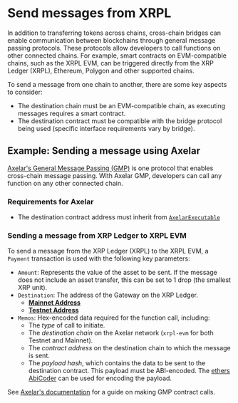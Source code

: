 # Send messages from XRPL

In addition to transferring tokens across chains, cross-chain bridges can enable communication between blockchains through general message passing protocols. These protocols allow developers to call functions on other connected chains. For example, smart contracts on EVM-compatible chains, such as the XRPL EVM, can be triggered directly from the XRP Ledger (XRPL), Ethereum, Polygon and other supported chains.

To send a message from one chain to another, there are some key aspects to consider:

- The destination chain must be an EVM-compatible chain, as executing messages requires a smart contract.
- The destination contract must be compatible with the bridge protocol being used (specific interface requirements vary by bridge).

## Example: Sending a message using Axelar

[Axelar's General Message Passing (GMP)](https://docs.axelar.dev/dev/general-message-passing/overview/) is one protocol that enables cross-chain message passing. With Axelar GMP, developers can call any function on any other connected chain.

### Requirements for Axelar

- The destination contract address must inherit from [`AxelarExecutable`](https://github.com/axelarnetwork/axelar-gmp-sdk-solidity/blob/main/contracts/executable/AxelarExecutable.sol)

### Sending a message from XRP Ledger to XRPL EVM

To send a message from the XRP Ledger (XRPL) to the XRPL EVM, a `Payment` transaction is used with the following key parameters:

- `Amount`: Represents the value of the asset to be sent. If the message does not include an asset transfer, this can be set to 1 drop (the smallest XRP unit).
- `Destination`: The address of the Gateway on the XRP Ledger.
  - [**Mainnet Address**](https://github.com/axelarnetwork/axelar-contract-deployments/blob/main/axelar-chains-config/info/mainnet.json)
  - [**Testnet Address**](https://github.com/axelarnetwork/axelar-contract-deployments/blob/main/axelar-chains-config/info/testnet.json#L2603)
- `Memos`: Hex-encoded data required for the function call, including:
  - The _type_ of call to initiate.
  - The _destination chain_ on the Axelar network (`xrpl-evm` for both Testnet and Mainnet).
  - The _contract address_ on the destination chain to which the message is sent.
  - The _payload hash_, which contains the data to be sent to the destination contract. This payload must be ABI-encoded. The [ethers AbiCoder](https://docs.ethers.org/v6/api/abi/abi-coder/#AbiCoder-encode) can be used for encoding the payload.

See [Axelar's documentation](https://github.com/axelarnetwork/axelar-contract-deployments/tree/main/xrpl#general-message-passing) for a guide on making GMP contract calls.
